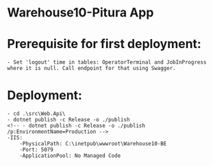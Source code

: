 # Warehouse10-Pitura App

# Prerequisite for first deployment:
    - Set 'logout' time in tables: OperatorTerminal and JobInProgress where it is null. Call endpoint for that using Swagger.
    
# Deployment:
    - cd .\src\Web.Api\
    - dotnet publish -c Release -o ./publish
    <!-- - dotnet publish -c Release -o ./publish /p:EnvironmentName=Production -->
    -IIS:
        -PhysicalPath: C:\inetpub\wwwroot\Warehouse10-BE
        -Port: 5079
        -ApplicationPool: No Managed Code
    


